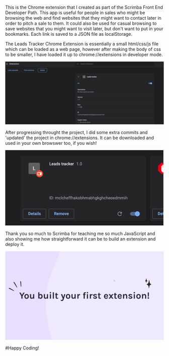 This is the Chrome extension that I created as part of the Scrimba Front End Developer Path. This app is useful for people in sales who might be browsing the web and find websites that they might want to contact later in order to pitch a sale to them. It could also be used for casual browsing to save websites that you might want to visit later, but don't want to put in your bookmarks. Each link is saved to a JSON file as localStorage. 

The Leads Tracker Chrome Extension is essentially a small html/css/js file which can be loaded as a web page, however after making the body of css to be smaller, I have loaded it up to chrome://extensions in developer mode. 

![](/screenshots/1.png)

After progressing throught the project, I did some extra commits and 'updated' the project in chrome://extensions. It can be downloaded and used in your own browswer too, if you wish!

![](/screenshots/2.png)

Thank you so much to Scrimba for teaching me so much JavaScript and also showing me how straightforward it can be to build an extension and deploy it. 

![](/screenshots/3.png)

#Happy Coding!
